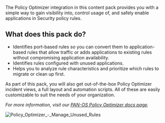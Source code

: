 The Policy Optimizer integration in this content pack provides you with a simple way to gain visibility into, control usage of, and safely enable applications in Security policy rules. 


## What does this pack do?
- Identifies port-based rules so you can convert them to application-based rules that allow traffic or adds applications to existing rules without compromising application availability. 
- Identifies rules configured with unused applications. 
- Helps you to analyze rule characteristics and prioritize which rules to migrate or clean up first.

As part of this pack, you will also get out-of-the-box Policy Optimizer incident views, a full layout and automation scripts. All of these are easily customizable to suit the needs of your organization.

_For more information, visit our [PAN-OS Policy Optimizer docs page](https://xsoar.pan.dev/docs/reference/packs/policy-optimizer)._

![Policy_Optimizer_-_Manage_Unused_Rules](https://raw.githubusercontent.com/demisto/content//Packs/PolicyOptimizer/doc_files/Policy_Optimizer_-_Manage_Unused_Rules.png)
